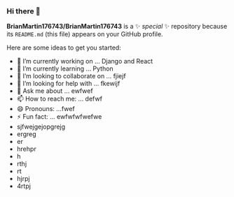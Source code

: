 ### Hi there 👋


**BrianMartin176743/BrianMartin176743** is a ✨ _special_ ✨ repository because its `README.md` (this file) appears on your GitHub profile.

Here are some ideas to get you started:

- 🔭 I’m currently working on ... Django and React
- 🌱 I’m currently learning ... Python
- 👯 I’m looking to collaborate on ... fjiejf
- 🤔 I’m looking for help with ... fkewijf
- 💬 Ask me about ... ewfwef
- 📫 How to reach me: ... defwf
- 😄 Pronouns: ...fwef 
- ⚡ Fun fact: ... ewfwfwfwefwe
- sjfwejgejopgrejg
- ergreg
- er
- hrehpr
- h
- rthj
- rt
- hjrpj
- 4rtpj
